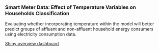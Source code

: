 ### Smart Meter Data: Effect of Temperature Variables on Households Classification
Evaluating whether incorporating temperature within the model will better predict groups of affluent and non-affluent household energy consumers using electricity consumption data.

[Shiny overview dashboard](https://theturtles.shinyapps.io/eda-group-project/)
